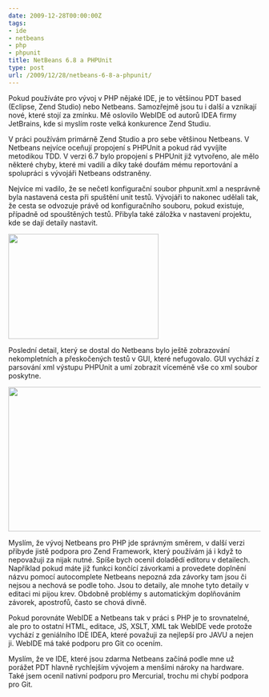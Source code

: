 ```yaml
---
date: 2009-12-28T00:00:00Z
tags:
- ide
- netbeans
- php
- phpunit
title: NetBeans 6.8 a PHPUnit
type: post
url: /2009/12/28/netbeans-6-8-a-phpunit/
---
```


Pokud používáte pro vývoj v PHP nějaké IDE, je to většinou PDT based (Eclipse, Zend Studio) nebo Netbeans. Samozřejmě jsou tu i další a vznikají nové, které stojí za zmínku. Mě oslovilo WebIDE od autorů IDEA firmy JetBrains, kde si myslím roste velká konkurence Zend Studiu.

V práci používám primárně Zend Studio a pro sebe většinou Netbeans. V Netbeans nejvíce oceňují propojení s PHPUnit a pokud rád vyvíjíte metodikou TDD. V verzi 6.7 bylo propojení s PHPUnit již vytvořeno, ale mělo některé chyby, které mi vadili a díky také doufám mému reportování a spolupráci s vývojáři Netbeans odstraněny.

Nejvíce mi vadilo, že se nečetl konfigurační soubor phpunit.xml a nesprávně byla nastavená cesta při spuštění unit testů. Vývojáři to nakonec udělali tak, že cesta se odvozuje právě od konfiguračního souboru, pokud existuje, případně od spouštěných testů. Přibyla také záložka v nastavení projektu, kde se dají detaily nastavit.

<a href="https://blog.prskavec.net/wp-content/uploads/2009/12/Netbeans68-Project-Properties.png"><img src="https://blog.prskavec.net/wp-content/uploads/2009/12/Netbeans68-Project-Properties-300x210.png" alt="" width="300" height="210" class="aligncenter size-medium wp-image-802" /></a>

Poslední detail, který se dostal do Netbeans bylo ještě zobrazování nekompletních a přeskočených testů v GUI, které nefugovalo. GUI vychází z parsování xml výstupu PHPUnit a umí zobrazit víceméně vše co xml soubor poskytne.

<a href="https://blog.prskavec.net/wp-content/uploads/2009/12/NetBeans68-Testresults.png"><img src="https://blog.prskavec.net/wp-content/uploads/2009/12/NetBeans68-Testresults.png" alt="" width="540" height="289" class="aligncenter size-full wp-image-803" /></a>

Myslím, že vývoj Netbeans pro PHP jde správným směrem, v další verzi přibyde jistě podpora pro Zend Framework, který používám já i když to nepovažuji za nijak nutné. Spíše bych ocenil doladědí editoru v detailech. Například pokud máte již funkci končící závorkami a provedete doplnění názvu pomocí autocomplete Netbeans nepozná zda závorky tam jsou či nejsou a nechová se podle toho. Jsou to detaily, ale mnohe tyto detaily v editaci mi pijou krev. Obdobně problémy s automatickým doplňováním závorek, apostrofů, často se chová divně.

Pokud porovnáte WebIDE a Netbeans tak v práci s PHP je to srovnatelné, ale pro to ostatní HTML, editace, JS, XSLT, XML tak WebIDE vede protože vychází z geniálního IDE IDEA, které považuji za nejlepší pro JAVU a nejen ji. WebIDE má také podporu pro Git co ocením.

Myslím, že ve IDE, které jsou zdarma Netbeans začíná podle mne už porážet PDT hlavně rychlejším vývojem a menšími nároky na hardware. Také jsem ocenil nativní podporu pro Mercurial, trochu mi chybí podpora pro Git.

